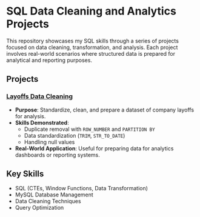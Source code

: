 # SQL Data Cleaning and Analytics Projects

This repository showcases my SQL skills through a series of projects focused on data cleaning, transformation, and analysis. Each project involves real-world scenarios where structured data is prepared for analytical and reporting purposes.

## Projects
### [Layoffs Data Cleaning](./Layoffs-Data-Cleaning)
- **Purpose**: Standardize, clean, and prepare a dataset of company layoffs for analysis.
- **Skills Demonstrated**:
  - Duplicate removal with `ROW_NUMBER` and `PARTITION BY`
  - Data standardization (`TRIM`, `STR_TO_DATE`)
  - Handling null values
- **Real-World Application**: Useful for preparing data for analytics dashboards or reporting systems.

## Key Skills
- SQL (CTEs, Window Functions, Data Transformation)
- MySQL Database Management
- Data Cleaning Techniques
- Query Optimization
